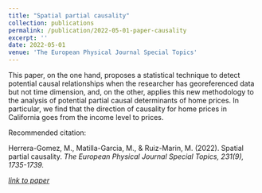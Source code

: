 ```yaml
---
title: "Spatial partial causality"
collection: publications
permalink: /publication/2022-05-01-paper-causality
excerpt: ''
date: 2022-05-01
venue: 'The European Physical Journal Special Topics'
---
```


This paper, on the one hand, proposes a statistical technique to detect potential causal relationships when the researcher has georeferenced data but not time dimension, and, on the other, applies this new methodology to the analysis of potential partial causal determinants of home prices. In particular, we find that the direction of causality for home prices in California goes from the income level to prices.

Recommended citation: 

Herrera-Gomez, M., Matilla-Garcia, M., & Ruiz-Marin, M. (2022). Spatial partial causality. <i>The European Physical Journal Special Topics<i>, 231(9), 1735-1739.

[link to paper](paperurl: 'https://link.springer.com/article/10.1140/epjs/s11734-021-00378-5?utm_campaign=HSCR_JRNLS_AWA1_GL_MPAS_TRDMD&utm_term=null&utm_content=paid&utm_source=trendmd&utm_medium=cpc')
